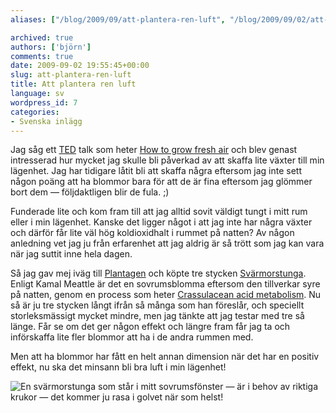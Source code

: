 ```yaml
---
aliases: ["/blog/2009/09/att-plantera-ren-luft", "/blog/2009/09/02/att-plantera-ren-luft"]

archived: true
authors: ['björn']
comments: true
date: 2009-09-02 19:55:45+00:00
slug: att-plantera-ren-luft
title: Att plantera ren luft
language: sv
wordpress_id: 7
categories:
- Svenska inlägg
---
```




Jag såg ett [TED](http://www.ted.com/pages/view/id/5) talk som heter [How to grow fresh air](http://www.ted.com/talks/kamal_meattle_on_how_to_grow_your_own_fresh_air.html) och blev genast intresserad hur mycket jag skulle bli påverkad av att skaffa lite växter till min lägenhet. Jag har tidigare låtit bli att skaffa några eftersom jag inte sett någon poäng att ha blommor bara för att de är fina eftersom jag glömmer bort dem — följdaktligen blir de fula. ;)

Funderade lite och kom fram till att jag alltid sovit väldigt tungt i mitt rum eller i min lägenhet. Kanske det ligger något i att jag inte har några växter och därför får lite väl hög koldioxidhalt i rummet på natten? Av någon anledning vet jag ju från erfarenhet att jag aldrig är så trött som jag kan vara när jag suttit inne hela dagen.

Så jag gav mej iväg till [Plantagen](http://plantagen.se/) och köpte tre stycken [Svärmorstunga](http://plantagen.se/-/innevaxter/grona-vaxter/Sansevieria-trifasciata/). Enligt Kamal Meattle är det en sovrumsblomma eftersom den tillverkar syre på natten, genom en process som heter [Crassulacean acid metabolism](http://en.wikipedia.org/wiki/Crassulacean_acid_metabolism). Nu så är ju tre stycken långt ifrån så många som han föreslår, och speciellt storleksmässigt mycket mindre, men jag tänkte att jag testar med tre så länge. Får se om det ger någon effekt och längre fram får jag ta och införskaffa lite fler blommor att ha i de andra rummen med.

Men att ha blommor har fått en helt annan dimension när det har en positiv effekt, nu ska det minsann bli bra luft i min lägenhet!


![En svärmorstunga som står i mitt sovrumsfönster — är i behov av riktiga krukor — det kommer ju rasa i golvet när som helst!](http://sanitarium.se/files/uploads/2009/09/thumb_planta.png)
